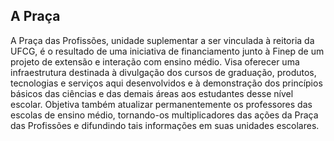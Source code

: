 <h2 id="sobre">A Praça</h2>
<p>
    A Praça das Profissões, unidade suplementar a ser vinculada à reitoria da UFCG, é o resultado de uma iniciativa de financiamento junto à Finep de um projeto de extensão e interação com ensino médio. Visa oferecer uma infraestrutura destinada à divulgação dos cursos de graduação, produtos, tecnologias e serviços aqui desenvolvidos e à demonstração dos princípios básicos das ciências e das demais áreas aos estudantes desse nível escolar. Objetiva também atualizar permanentemente os professores das escolas de ensino médio, tornando-os multiplicadores das ações da Praça das Profissões e difundindo tais informações em suas unidades escolares.
</p>